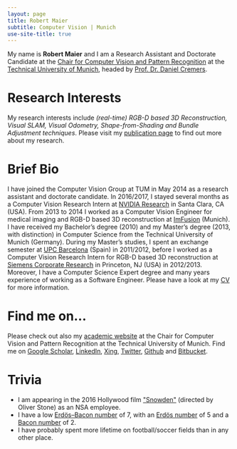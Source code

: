 ```yaml
---
layout: page
title: Robert Maier
subtitle: Computer Vision | Munich
use-site-title: true
---
```


My name is **Robert Maier** and I am a Research Assistant and Doctorate Candidate at the [Chair for Computer Vision and Pattern Recognition](http://vision.in.tum.de/) at the [Technical University of Munich](http://www.tum.de/), headed by [Prof. Dr. Daniel Cremers](https://vision.in.tum.de/members/cremers).

# Research Interests
My research interests include *(real-time) RGB-D based 3D Reconstruction, Visual SLAM, Visual Odometry, Shape-from-Shading and Bundle Adjustment techniques*. Please visit my [publication page](http://www.rmaier.net/publications/) to find out more about my research.

# Brief Bio
I have joined the Computer Vision Group at TUM in May 2014 as a research assistant and doctorate candidate. In 2016/2017, I stayed several months as a Computer Vision Research Intern at [NVIDIA Research](https://research.nvidia.com/) in Santa Clara, CA (USA). From 2013 to 2014 I worked as a Computer Vision Engineer for medical imaging and RGB-D based 3D reconstruction at [ImFusion](http://www.imfusion.de/) (Munich).
I have received my Bachelor’s degree (2010) and my Master’s degree (2013, with distinction) in Computer Science from the Technical University of Munich (Germany). During my Master’s studies, I spent an exchange semester at [UPC Barcelona](http://www.upc.edu/) (Spain) in 2011/2012, before I worked as a Computer Vision Research Intern for RGB-D based 3D reconstruction at [Siemens Corporate Research](http://www.usa.siemens.com/en/about_us/research/home.htm) in Princeton, NJ (USA) in 2012/2013. Moreover, I have a Computer Science Expert degree and many years experience of working as a Software Engineer. Please have a look at my [CV](http://www.rmaier.net/cv/) for more information.

# Find me on…
Please check out also my [academic website](https://vision.in.tum.de/members/maierr) at the Chair for Computer Vision and Pattern Recognition at the Technical University of Munich. Find me on [Google Scholar](https://scholar.google.de/citations?user=JoLgWjkAAAAJ), [LinkedIn](https://www.linkedin.com/in/robertmaier7), [Xing](http://www.xing.com/profile/Robert_Maier34), [Twitter](http://twitter.com/robertmaier), [Github](http://github.com/robmaier/) and [Bitbucket](https://bitbucket.org/rmaier/).

# Trivia
* I am appearing in the 2016 Hollywood film ["Snowden"](http://www.imdb.com/title/tt3774114/) (directed by Oliver Stone) as an NSA employee.
* I have a low [Erdös–Bacon number](https://en.wikipedia.org/wiki/Erd%C5%91s%E2%80%93Bacon_number) of 7, with an [Erdös number](https://en.wikipedia.org/wiki/Erd%C5%91s_number) of 5 and a [Bacon number](https://en.wikipedia.org/wiki/Six_Degrees_of_Kevin_Bacon#Bacon_numbers) of 2.
* I have probably spent more lifetime on football/soccer fields than in any other place.